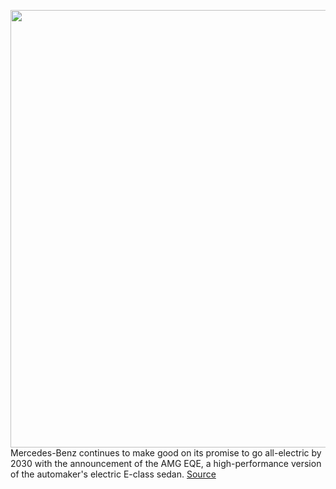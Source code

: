 <img src='https://cdn.vox-cdn.com/thumbor/x52q2UsMHOOjYJpRiZlLgsjzHcI=/0x0:4961x3307/1200x800/filters:focal(2085x1258:2877x2050)/cdn.vox-cdn.com/uploads/chorus_image/image/70514481/2022_01_14_Image_21C0616_014.0.jpg' width='700px' /><br/>
Mercedes-Benz continues to make good on its promise to go all-electric by 2030 with the announcement of the AMG EQE, a high-performance version of the automaker's electric E-class sedan.
<a href='https://www.theverge.com/2022/2/15/22934863/mercedes-benz-amg-eqe-electric-sedan-ev'> Source <a/>